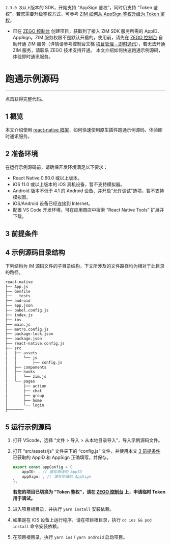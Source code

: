 <Warning title="注意">

`2.3.0 及以上`版本的 SDK，开始支持 “AppSign 鉴权”，同时仍支持 “Token 鉴权”，若您需要升级鉴权方式，可参考 [ZIM 如何从 AppSign 鉴权升级为 Token 鉴权](http://doc-zh.zego.im/faq/token_upgrade_zim)。
</Warning>
- 已在 [ZEGO 控制台](https://console.zego.im) 创建项目，获取到了接入 ZIM SDK 服务所需的 AppID、AppSign。ZIM 服务权限不是默认开启的，使用前，请先在 [ZEGO 控制台](https://console.zego.im) 自助开通 ZIM 服务（详情请参考控制台文档 [项目管理 - 即时通讯](https://doc-zh.zego.im/article/14994)），若无法开通 ZIM 服务，请联系 ZEGO 技术支持开通。
本文介绍如何快速跑通示例源码，体验即时通讯服务。
# 跑通示例源码

---

<Card title="示例源码" href="https://artifact-demo.zego.im/zim/example/react-native/ZIMReactNativeExample.zip" target="_blank">点击获得完整代码。</Card>

## 1 概览

本文介绍使用 [react-native 框架](https://reactnative.dev/)，如何快速使用原生插件跑通示例源码，体验即时通讯服务。

## 2 准备环境

在运行示例源码前，请确保开发环境满足以下要求：

- React Native 0.60.0 或以上版本。
- iOS 11.0 或以上版本的 iOS 真机设备，暂不支持模拟器。
- Android 版本不低于 4.1 的 Android 设备、并开启“允许调试”选项，暂不支持模拟器。
- iOS/Android 设备已经连接到 Internet。
- 配置 VS Code 开发环境，可在应用商店中搜索 “React Native Tools” 扩展并下载。

## 3 前提条件

<Content />
<Content1 />


## 4 示例源码目录结构

下列结构为 IM 源码文件的子目录结构，下文所涉及的文件路径均为相对于此目录的路径。

```bash
react-native
├── App.js
├── Gemfile
├── __tests__
├── android
├── app.json
├── babel.config.js
├── index.js
├── ios
├── main.js
├── metro.config.js
├── package-lock.json
├── package.json
├── react-native.config.js
├── src
│   ├── assets
│   │   └── js
│   │       ├── config.js
│   ├── components
│   ├── hooks
│   │   └── zim.js
│   └── pages
│       ├── action
│       ├── chat
│       ├── group
│       ├── home
│       └── login
├───────
```

## 5 运行示例源码

1. 打开 VScode，选择 “文件 > 导入 > 从本地目录导入”，导入示例源码文件。

2. 打开 “src/assets/js” 文件夹下的 “config.js” 文件，并使用本文 [3 前提条件](#3-前提条件) 已获取的 AppID 和 AppSign 正确填写，并保存。

    ```typescript
    export const appConfig = {
        appID: , // 填写申请的 AppID
        appSign: , // 填写申请的 AppSign
    }; 
    ```

    **若您的项目已切换为 “Token 鉴权”，请在 [ZEGO 控制台](https://console.zego.im) 上，申请临时 Token 用于调试。**

3. 进入项目根目录，并执行 `yarn install` 安装依赖。

4. 如果是在 iOS 设备上运行程序，请在项目根目录，执行 `cd ios && pod install` 命令安装依赖。

5. 在项目根目录，执行 `yarn ios` / `yarn android` 启动项目。
